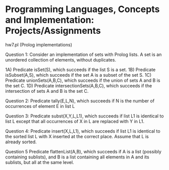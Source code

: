# Programming Languages, Concepts and Implementation: Projects/Assignments

hw7.pl (Prolog implementations)

  Question 1: Consider an implementation of sets with Prolog lists. A set is an unordered collection of
  elements, without duplicates.

  1A) Predicate isSet(S), which succeeds if the list S is a set.
  1B) Predicate isSubset(A,S), which succeeds if the set A is a subset of the set S.
  1C) Predicate unionSets(A,B,C), which succeeds if the union of sets A and B is the set C.
  1D) Predicate intersectionSets(A,B,C), which succeeds if the intersection of sets A and B is the set C.
  
  Question 2: Predicate tally(E,L,N), which succeeds if N is the number of occurrences of element E in list L

  Question 3: Predicate subst(X,Y,L,L1), which succeeds if list L1 is identical to list L except that all occurrences of X in L are replaced with Y in L1.

  Question 4: Predicate insert(X,L,L1), which succeeds if list L1 is identical to the sorted list L with X inserted at the correct place. Assume that L is already sorted.

  Question 5 Predicate flattenList(A,B), which succeeds if A is a list (possibly containing sublists), and B is a list containing all elements in A and its sublists, but all at the same level.
